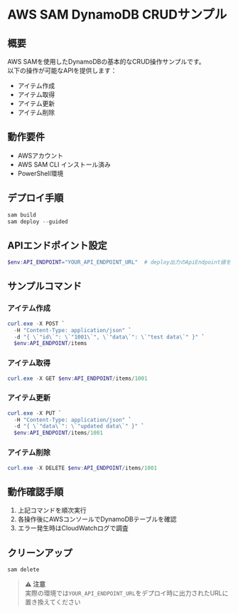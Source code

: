 # AWS SAM DynamoDB CRUDサンプル

## 概要
AWS SAMを使用したDynamoDBの基本的なCRUD操作サンプルです。  
以下の操作が可能なAPIを提供します：
- アイテム作成
- アイテム取得
- アイテム更新
- アイテム削除

## 動作要件
- AWSアカウント
- AWS SAM CLI インストール済み
- PowerShell環境

## デプロイ手順
```powershell
sam build
sam deploy --guided
```

## APIエンドポイント設定
```powershell
$env:API_ENDPOINT="YOUR_API_ENDPOINT_URL"  # deploy出力のApiEndpoint値を設定
```

## サンプルコマンド
### アイテム作成
```powershell
curl.exe -X POST `
  -H "Content-Type: application/json" `
  -d "{ \`"id\`": \`"1001\`", \`"data\`": \`"test data\`" }" `
  $env:API_ENDPOINT/items
```

### アイテム取得
```powershell
curl.exe -X GET $env:API_ENDPOINT/items/1001
```

### アイテム更新
```powershell
curl.exe -X PUT `
  -H "Content-Type: application/json" `
  -d "{ \`"data\`": \`"updated data\`" }" `
  $env:API_ENDPOINT/items/1001
```

### アイテム削除
```powershell
curl.exe -X DELETE $env:API_ENDPOINT/items/1001
```

## 動作確認手順
1. 上記コマンドを順次実行
2. 各操作後にAWSコンソールでDynamoDBテーブルを確認
3. エラー発生時はCloudWatchログで調査

## クリーンアップ
```powershell
sam delete
```

> **⚠ 注意**  
> 実際の環境では`YOUR_API_ENDPOINT_URL`をデプロイ時に出力されたURLに置き換えてください

